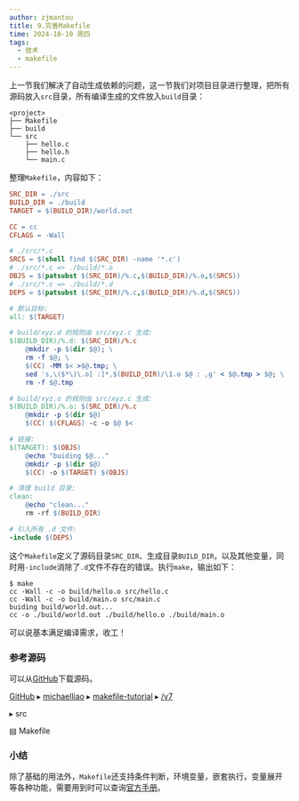 ```yaml
---
author: zjmantou
title: 9.完善Makefile
time: 2024-10-10 周四
tags:
  - 技术
  - makefile
---
```

上一节我们解决了自动生成依赖的问题，这一节我们对项目目录进行整理，把所有源码放入`src`目录，所有编译生成的文件放入`build`目录：

```
<project>
├── Makefile
├── build
└── src
    ├── hello.c
    ├── hello.h
    └── main.c
```

整理`Makefile`，内容如下：

```makefile
SRC_DIR = ./src
BUILD_DIR = ./build
TARGET = $(BUILD_DIR)/world.out

CC = cc
CFLAGS = -Wall

# ./src/*.c
SRCS = $(shell find $(SRC_DIR) -name '*.c')
# ./src/*.c => ./build/*.o
OBJS = $(patsubst $(SRC_DIR)/%.c,$(BUILD_DIR)/%.o,$(SRCS))
# ./src/*.c => ./build/*.d
DEPS = $(patsubst $(SRC_DIR)/%.c,$(BUILD_DIR)/%.d,$(SRCS))

# 默认目标:
all: $(TARGET)

# build/xyz.d 的规则由 src/xyz.c 生成:
$(BUILD_DIR)/%.d: $(SRC_DIR)/%.c
	@mkdir -p $(dir $@); \
	rm -f $@; \
	$(CC) -MM $< >$@.tmp; \
	sed 's,\($*\)\.o[ :]*,$(BUILD_DIR)/\1.o $@ : ,g' < $@.tmp > $@; \
	rm -f $@.tmp

# build/xyz.o 的规则由 src/xyz.c 生成:
$(BUILD_DIR)/%.o: $(SRC_DIR)/%.c
	@mkdir -p $(dir $@)
	$(CC) $(CFLAGS) -c -o $@ $<

# 链接:
$(TARGET): $(OBJS)
	@echo "buiding $@..."
	@mkdir -p $(dir $@)
	$(CC) -o $(TARGET) $(OBJS)

# 清理 build 目录:
clean:
	@echo "clean..."
	rm -rf $(BUILD_DIR)

# 引入所有 .d 文件:
-include $(DEPS)
```

这个`Makefile`定义了源码目录`SRC_DIR`、生成目录`BUILD_DIR`，以及其他变量，同时用`-include`消除了`.d`文件不存在的错误。执行`make`，输出如下：

```shell
$ make
cc -Wall -c -o build/hello.o src/hello.c
cc -Wall -c -o build/main.o src/main.c
buiding build/world.out...
cc -o ./build/world.out ./build/hello.o ./build/main.o
```

可以说基本满足编译需求，收工！

### 参考源码

可以从[GitHub](https://github.com/michaelliao/makefile-tutorial/tree/main/v7)下载源码。

[GitHub](https://github.com/) ▸ [michaelliao](https://github.com/michaelliao) ▸ [makefile-tutorial](https://github.com/michaelliao/makefile-tutorial) ▸ [/v7](https://github.com/michaelliao/makefile-tutorial/tree/main/v7)

▸ src

▤ Makefile

### 小结

除了基础的用法外，`Makefile`还支持条件判断，环境变量，嵌套执行，变量展开等各种功能，需要用到时可以查询[官方手册](https://www.gnu.org/software/make/manual/html_node/index.html)。